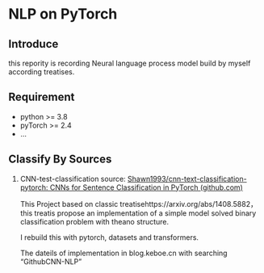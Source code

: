 

# NLP on PyTorch

## Introduce

this repority is recording Neural language process model 
build by myself according treatises.

## Requirement

- python >= 3.8
- pyTorch >= 2.4
- ...

## Classify By Sources

1. CNN-test-classification source: [Shawn1993/cnn-text-classification-pytorch: CNNs for Sentence Classification in PyTorch (github.com)](https://github.com/Shawn1993/cnn-text-classification-pytorch)

   This Project based on classic treatisehttps://arxiv.org/abs/1408.5882，this treatis propose an implementation of a simple model solved binary classification problem with theano structure.

   I rebuild this with pytorch, datasets and transformers.

   The dateils of implementation in blog.keboe.cn with searching “GithubCNN-NLP”